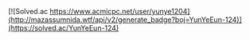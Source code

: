 
[![Solved.ac https://www.acmicpc.net/user/yunye1204](http://mazassumnida.wtf/api/v2/generate_badge?boj=YunYeEun-124)](https://solved.ac/YunYeEun-124)
